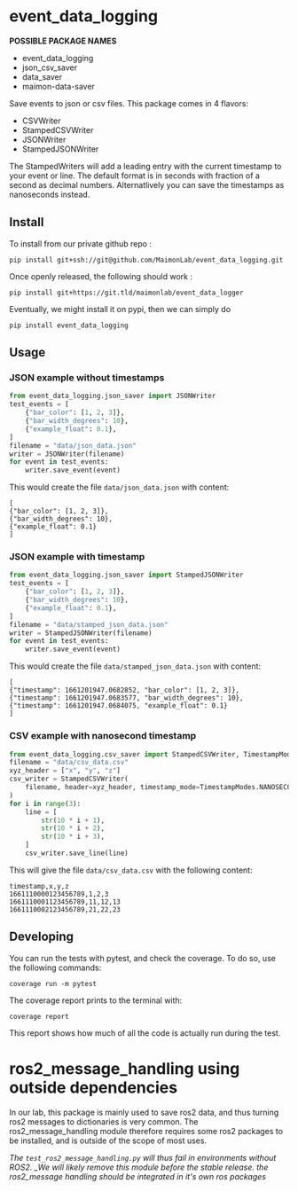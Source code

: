 # event_data_logging

**POSSIBLE PACKAGE NAMES**

- event_data_logging
- json_csv_saver
- data_saver
- maimon-data-saver

Save events to json or csv files. This package comes in 4 flavors:

- CSVWriter
- StampedCSVWriter
- JSONWriter
- StampedJSONWriter

The StampedWriters will add a leading entry with the current timestamp to your event or line. The default format is in seconds with fraction of a second as decimal numbers. Alternatlively you can save the timestamps as nanoseconds instead.

## Install

To install from our private github repo : 

    pip install git+ssh://git@github.com/MaimonLab/event_data_logging.git


Once openly released, the following should work :

    pip install git+https://git.tld/maimonlab/event_data_logger

Eventually, we might install it on pypi, then we can simply do

    pip install event_data_logging

## Usage

### JSON example without timestamps

```python
from event_data_logging.json_saver import JSONWriter
test_events = [
    {"bar_color": [1, 2, 3]},
    {"bar_width_degrees": 10},
    {"example_float": 0.1},
]
filename = "data/json_data.json"
writer = JSONWriter(filename)
for event in test_events:
    writer.save_event(event)
```

This would create the file `data/json_data.json` with content:

```
[
{"bar_color": [1, 2, 3]},
{"bar_width_degrees": 10},
{"example_float": 0.1}
]
```

### JSON example with timestamp

```python
from event_data_logging.json_saver import StampedJSONWriter
test_events = [
    {"bar_color": [1, 2, 3]},
    {"bar_width_degrees": 10},
    {"example_float": 0.1},
]
filename = "data/stamped_json_data.json"
writer = StampedJSONWriter(filename)
for event in test_events:
    writer.save_event(event)
```

This would create the file `data/stamped_json_data.json` with content:

```
[
{"timestamp": 1661201947.0682852, "bar_color": [1, 2, 3]},
{"timestamp": 1661201947.0683577, "bar_width_degrees": 10},
{"timestamp": 1661201947.0684075, "example_float": 0.1}
]
```

### CSV example with nanosecond timestamp

```python
from event_data_logging.csv_saver import StampedCSVWriter, TimestampModes
filename = "data/csv_data.csv"
xyz_header = ["x", "y", "z"]
csv_writer = StampedCSVWriter(
    filename, header=xyz_header, timestamp_mode=TimestampModes.NANOSECONDS
)
for i in range(3):
    line = [
        str(10 * i + 1),
        str(10 * i + 2),
        str(10 * i + 3),
    ]
    csv_writer.save_line(line)
```

This will give the file `data/csv_data.csv` with the following content:

```
timestamp,x,y,z
1661110000123456789,1,2,3
1661110001123456789,11,12,13
1661110002123456789,21,22,23
```

## Developing

You can run the tests with pytest, and check the coverage. To do so, use the following commands:

    coverage run -m pytest

The coverage report prints to the terminal with:

    coverage report

This report shows how much of all the code is actually run during the test.

# ros2_message_handling using outside dependencies

In our lab, this package is mainly used to save ros2 data, and thus turning ros2 messages to dictionaries is very common. The ros2_message_handling module therefore requires some ros2 packages to be installed, and is outside of the scope of most uses.

_The `test_ros2_message_handling.py` will thus fail in environments without ROS2.
\_We will likely remove this module before the stable release. the ros2_message handling should be integrated in it's own ros packages_
